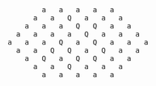 <pre>
        a   a   a   a   a        
      a   a   Q   a   a   a      
    a   a   a   Q   Q   a   a    
  a   a   a   a   Q   a   a   a  
a   a   a   Q   a   Q   a   a   a
  a   a   Q   Q   a   Q   a   a  
    a   Q   a   Q   Q   a   a    
      a   a   Q   a   a   a      
        a   a   a   a   a        
</pre>
